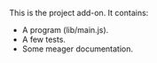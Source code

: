 This is the project add-on.  It contains:

* A program (lib/main.js).
* A few tests.
* Some meager documentation.
